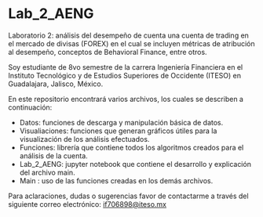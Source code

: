 # Lab_2_AENG
Laboratorio 2: análisis del desempeño de cuenta una cuenta de trading en el mercado de divisas (FOREX) en el cual se incluyen métricas de atribución al desempeño, conceptos de Behavioral Finance, entre otros.

Soy estudiante de 8vo semestre de la carrera Ingeniería Financiera en el Instituto Tecnológico y de Estudios Superiores de Occidente (ITESO) en Guadalajara, Jalisco, México.

En este repositorio encontrará varios archivos, los cuales se describen a continuación:


* Datos: funciones de descarga y manipulación básica de datos.
* Visualiaciones: funciones que generan gráficos útiles para la visualización de los análisis efectuados.
* Funciones: librería que contiene todos los algoritmos creados para el análisis de la cuenta.
* Lab_2_AENG: jupyter notebook que contiene el desarrollo y explicación del archivo main.
* Main : uso de las funciones creadas en los demás archivos.

Para aclaraciones, dudas o sugerencias favor de contactarme a través del siguiente correo electrónico: if706898@iteso.mx
